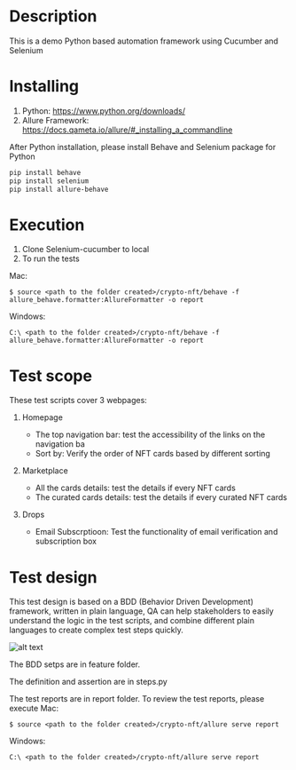 # Description
This is a demo Python based automation framework using Cucumber and Selenium

# Installing
1. Python: https://www.python.org/downloads/
2. Allure Framework: https://docs.qameta.io/allure/#_installing_a_commandline

After Python installation, please install Behave and Selenium package for Python 
```bash
pip install behave
pip install selenium
pip install allure-behave
```

# Execution
1. Clone Selenium-cucumber to local
2. To run the tests


Mac:
```
$ source <path to the folder created>/crypto-nft/behave -f allure_behave.formatter:AllureFormatter -o report
```
Windows:
```
C:\ <path to the folder created>/crypto-nft/behave -f allure_behave.formatter:AllureFormatter -o report
```

# Test scope
These test scripts cover 3 webpages: 

1. Homepage
    * The top navigation bar: test the accessibility of the links on the  navigation ba
    * Sort by: Verify the order of NFT cards based by different sorting
2. Marketplace
    * All the cards details: test the details if every NFT cards
    * The curated cards details: test the details if every curated NFT cards

3. Drops
    * Email Subscrptioon: Test the functionality of  email verification and subscription box

# Test design
This test design is based on a BDD (Behavior Driven Development) framework, written in plain language, QA can help stakeholders to easily understand the logic in the test scripts, and combine different plain languages to create complex test steps quickly. 

![alt text](https://github.com/lwt127/crypto-nft-demo/blob/main/image.png?raw=true)

The  BDD setps are in feature folder. 

The definition and assertion are in steps.py

The test reports are in report folder. To review the test reports, please execute
Mac:
```
$ source <path to the folder created>/crypto-nft/allure serve report
```
Windows:
```
C:\ <path to the folder created>/crypto-nft/allure serve report
```
